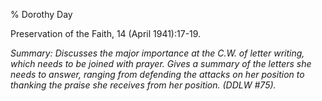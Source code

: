 % Dorothy Day

Preservation of the Faith, 14 (April 1941):17-19.

*Summary: Discusses the major importance at the C.W. of letter writing,
which needs to be joined with prayer. Gives a summary of the letters she
needs to answer, ranging from defending the attacks on her position to
thanking the praise she receives from her position. (DDLW \#75).*


